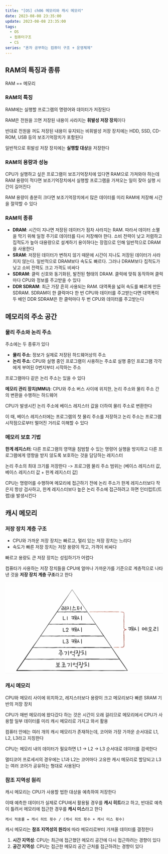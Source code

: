 ```yaml
---
title: "[OS] ch06 메모리와 캐시 메모리"
date: 2023-08-08 23:35:00
update: 2023-08-08 23:35:00
tags:
  - OS
  - 컴퓨터구조
  - CS
series: "혼자 공부하는 컴퓨터 구조 + 운영체제"
---
```


## RAM의 특징과 종류

RAM == 메모리

### RAM의 특징

RAM에는 실행할 프로그램의 명령어와 데이터가 저장된다

RAM은 전원을 끄면 저장된 내용이 사라지는 **휘발성 저장 장치**이다

반대로 전원을 꺼도 저장된 내용이 유지되는 비휘발성 저장 장치에는 HDD, SSD, CD-ROM, USB 등의 보조기억장치가 포함된다

일반적으로 휘발성 저장 장치에는 **실행할 대상**을 저장한다

### RAM의 용량과 성능

CPU가 실행하고 싶은 프로그램이 보조기억장치에 있다면 RAM으로 가져와야 하는데 RAM 용량이 적다면 보조기억장치에서 실행할 프로그램을 가져오는 일이 잦아 실행 시간이 길어진다

RAM 용량이 충분히 크다면 보조기억장치에서 많은 데이터를 미리 RAM에 저장해 시간을 절약할 수 있다

### RAM의 종류

- **DRAM**: 시간이 지나면 저장된 데이터가 점차 사라지는 RAM. 따라서 데이터 소멸을 막기 위해 일정 주기로 데이터를 다시 저장해야 한다. 소비 전력이 낮고 저렴하고 집적도가 높아 대용량으로 설계하기 용이하다는 장점으로 인해 일반적으로 DRAM을 사용한다
- **SRAM**: 저장된 데이터가 변하지 않기 때문에 시간이 지나도 저장된 데이터가 사라지지 않는다. 일반적으로 DRAM보다 속도도 빠르다. 그러나 DRAM보다 집적도가 낮고 소비 전력도 크고 가격도 비싸다
- **SDRAM**: 클럭 신호와 동기화된, 발전된 형태의 DRAM. 클럭에 맞춰 동작하며 클럭마다 CPU와 정보를 주고받을 수 있다
- **DDR SDRAM**: 최근 가장 흔히 사용되는 RAM. 대역폭을 넓혀 속도를 빠르게 만든 SDRAM. SDRAM이 한 클럭마다 한 번 CPU와 데이터를 주고받는다면 대역폭이 두 배인 DDR SDRAM은 한 클럭마다 두 번 CPU와 데이터를 주고받는다

## 메모리의 주소 공간

### 물리 주소와 논리 주소

주소에는 두 종류가 있다
- **물리 주소**: 정보가 실제로 저장된 하드웨어상의 주소
- **논리 주소**: CPU와 실행 중인 프로그램이 사용하는 주소로 실행 중인 프로그램 각각에게 부여된 0번지부터 시작하는 주소

프로그램마다 같은 논리 주소는 있을 수 있다

**메모리 관리 장치(MMU)**: CPU와 주소 버스 사이에 위치한, 논리 주소와 물리 주소 간의 변환을 수행하는 하드웨어

CPU가 발생시킨 논리 주소에 베이스 레지스터 값을 더하여 물리 주소로 변환한다

이 때, 베이스 레지스터에는 프로그램의 첫 물리 주소를 저장하고 논리 주소는 프로그램 시작점으로부터 떨어진 거리로 이해할 수 있다

### 메모리 보호 기법

**한계 레지스터**: 다른 프로그램의 영역을 침범할 수 있는 명령어 실행을 방지하고 다른 프로그램에게 영향을 받지 않도록 보호하는 것을 담당하는 레지스터

논리 주소의 최대 크기를 저장한다 -> 프로그램 물리 주소 범위는 (베이스 레지스터 값, 베이스 레지스터 값 + 한계 레지스터 값]

CPU는 명령어를 수행하며 메모리에 접근하기 전에 논리 주소가 한계 레지스터보다 작은지 항상 검사하고, 한계 레지스터보다 높은 논리 주소에 접근하려고 하면 인터럽트(트랩)을 발생시킨다

## 캐시 메모리

### 저장 장치 계층 구조

- CPU와 가까운 저장 장치는 빠르고, 멀리 있는 저장 장치는 느리다
- 속도가 빠른 저장 장치는 저장 용량이 작고, 가격이 비싸다

빠르고 용량도 큰 저장 장치는 성립하기가 어렵다

컴퓨타가 사용하는 저장 장치들을 CPU에 얼마나 가까운가를 기준으로 계층적으로 나타낸 것을 **저장 장치 계층 구조**라고 한다

![](image.png)

### 캐시 메모리

CPU와 메모리 사이에 위치하고, 레지스터보다 용량이 크고 메모리보다 빠른 SRAM 기반의 저장 장치

CPU가 매번 메모리에 왔다갔다 하는 것은 시간이 오래 걸리므로 메모리에서 CPU가 사용할 일부 데이터를 미리 캐시 메모리로 가지고 와서 활용

컴퓨터 안에는 여러 개의 캐시 메모리가 존재하는데, 코어와 가장 가까운 순서대로 L1, L2, L3라고 지칭한다

CPU는 메모리 내의 데이터가 필요하면 L1 -> L2 -> L3 순서대로 데이터를 검색한다

멀티코어 프로세서의 경우에는 L1과 L2는 코어마다 고유한 캐시 메모리로 할당되고 L3는 여러 코어가 공유하는 형대로 사용된다

### 참조 지역성 원리

캐시 메모리는 CPU가 사용할 법한 대상을 예측하여 저장한다

이때 예측한 데이터가 실제로 CPU에서 활용될 경우를 **캐시 히트**라고 하고, 반대로 예측이 틀려서 메모리에 접근한 경우를 **캐시 미스**라고 한다

```캐시 적중률 = 캐시 히트 횟수 / (캐시 히트 횟수 + 캐시 미스 횟수)```

캐시 메모리는 **참조 지역성의 원리**에 따라 메모리로부터 가져올 데이터를 결정한다

1. **시간 지역성**: CPU는 최근에 접근했던 메모리 공간에 다시 접근하려는 경향이 있다
2. **공간 지역성**: CPU는 접근한 메모리 공간 근처를 접근하려는 경향이 있다



